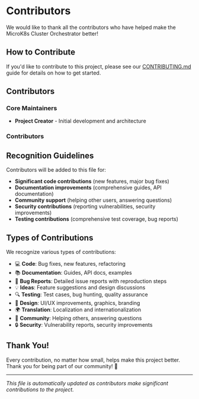 # Contributors

We would like to thank all the contributors who have helped make the MicroK8s Cluster Orchestrator better!

## How to Contribute

If you'd like to contribute to this project, please see our [CONTRIBUTING.md](CONTRIBUTING.md) guide for details on how to get started.

## Contributors

<!-- Add contributors here as they make significant contributions -->

### Core Maintainers

- **Project Creator** - Initial development and architecture

### Contributors

<!-- This section will be updated as people contribute to the project -->

## Recognition Guidelines

Contributors will be added to this file for:

- **Significant code contributions** (new features, major bug fixes)
- **Documentation improvements** (comprehensive guides, API documentation)
- **Community support** (helping other users, answering questions)
- **Security contributions** (reporting vulnerabilities, security improvements)
- **Testing contributions** (comprehensive test coverage, bug reports)

## Types of Contributions

We recognize various types of contributions:

- 💻 **Code**: Bug fixes, new features, refactoring
- 📚 **Documentation**: Guides, API docs, examples
- 🐛 **Bug Reports**: Detailed issue reports with reproduction steps
- 💡 **Ideas**: Feature suggestions and design discussions
- 🔍 **Testing**: Test cases, bug hunting, quality assurance
- 🎨 **Design**: UI/UX improvements, graphics, branding
- 🌍 **Translation**: Localization and internationalization
- 📢 **Community**: Helping others, answering questions
- 🔒 **Security**: Vulnerability reports, security improvements

## Thank You!

Every contribution, no matter how small, helps make this project better. Thank you for being part of our community! 🙏

---

*This file is automatically updated as contributors make significant contributions to the project.*
